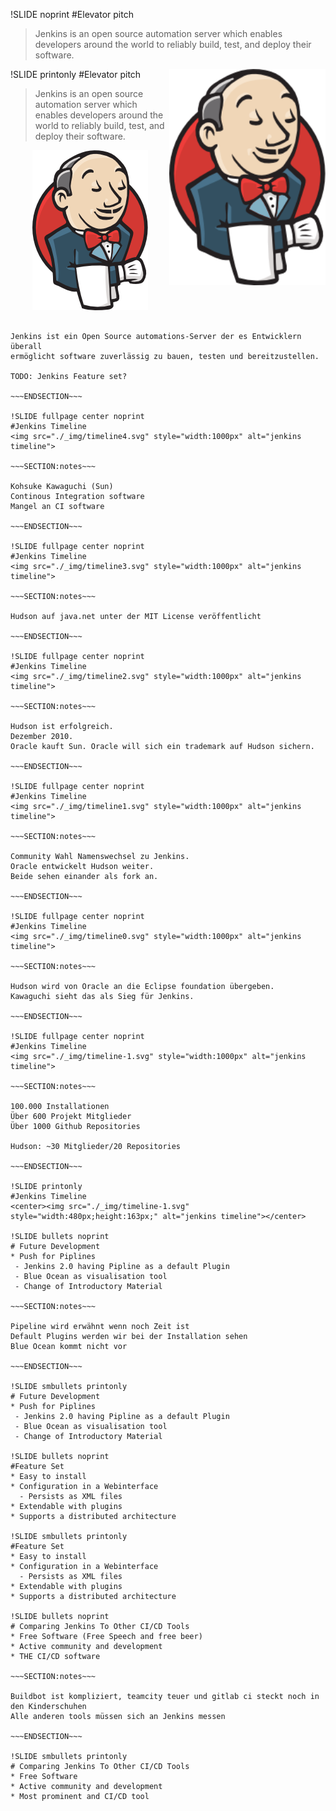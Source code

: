 !SLIDE noprint
#Elevator pitch
> Jenkins is an open source automation server which enables developers around
> the world to reliably build, test, and deploy their software.

<img src="./_img/jenkins.png" style="width:250px" alt="jenkins" align="right"/>

!SLIDE printonly
#Elevator pitch
> Jenkins is an open source automation server which enables developers around
> the world to reliably build, test, and deploy their software.

<center><img src="./_img/jenkins.png" style="width:185px;height:256px" alt="jenkins" /></center>

~~~SECTION:notes~~~

Jenkins ist ein Open Source automations-Server der es Entwicklern überall
ermöglicht software zuverlässig zu bauen, testen und bereitzustellen.

TODO: Jenkins Feature set?

~~~ENDSECTION~~~

!SLIDE fullpage center noprint
#Jenkins Timeline
<img src="./_img/timeline4.svg" style="width:1000px" alt="jenkins timeline">

~~~SECTION:notes~~~

Kohsuke Kawaguchi (Sun)  
Continous Integration software
Mangel an CI software 

~~~ENDSECTION~~~

!SLIDE fullpage center noprint
#Jenkins Timeline
<img src="./_img/timeline3.svg" style="width:1000px" alt="jenkins timeline">

~~~SECTION:notes~~~

Hudson auf java.net unter der MIT License veröffentlicht

~~~ENDSECTION~~~

!SLIDE fullpage center noprint
#Jenkins Timeline
<img src="./_img/timeline2.svg" style="width:1000px" alt="jenkins timeline">

~~~SECTION:notes~~~

Hudson ist erfolgreich.  
Dezember 2010.  
Oracle kauft Sun. Oracle will sich ein trademark auf Hudson sichern.  

~~~ENDSECTION~~~

!SLIDE fullpage center noprint
#Jenkins Timeline
<img src="./_img/timeline1.svg" style="width:1000px" alt="jenkins timeline">

~~~SECTION:notes~~~

Community Wahl Namenswechsel zu Jenkins.  
Oracle entwickelt Hudson weiter.  
Beide sehen einander als fork an.

~~~ENDSECTION~~~

!SLIDE fullpage center noprint
#Jenkins Timeline
<img src="./_img/timeline0.svg" style="width:1000px" alt="jenkins timeline">

~~~SECTION:notes~~~

Hudson wird von Oracle an die Eclipse foundation übergeben.  
Kawaguchi sieht das als Sieg für Jenkins.

~~~ENDSECTION~~~

!SLIDE fullpage center noprint
#Jenkins Timeline
<img src="./_img/timeline-1.svg" style="width:1000px" alt="jenkins timeline">

~~~SECTION:notes~~~

100.000 Installationen  
Über 600 Projekt Mitglieder  
Über 1000 Github Repositories  

Hudson: ~30 Mitglieder/20 Repositories

~~~ENDSECTION~~~

!SLIDE printonly
#Jenkins Timeline
<center><img src="./_img/timeline-1.svg" style="width:480px;height:163px;" alt="jenkins timeline"></center>

!SLIDE bullets noprint
# Future Development
* Push for Piplines
 - Jenkins 2.0 having Pipline as a default Plugin
 - Blue Ocean as visualisation tool
 - Change of Introductory Material

~~~SECTION:notes~~~

Pipeline wird erwähnt wenn noch Zeit ist
Default Plugins werden wir bei der Installation sehen
Blue Ocean kommt nicht vor

~~~ENDSECTION~~~

!SLIDE smbullets printonly
# Future Development
* Push for Piplines
 - Jenkins 2.0 having Pipline as a default Plugin
 - Blue Ocean as visualisation tool
 - Change of Introductory Material

!SLIDE bullets noprint
#Feature Set
* Easy to install
* Configuration in a Webinterface
  - Persists as XML files
* Extendable with plugins
* Supports a distributed architecture

!SLIDE smbullets printonly
#Feature Set
* Easy to install
* Configuration in a Webinterface
  - Persists as XML files
* Extendable with plugins
* Supports a distributed architecture

!SLIDE bullets noprint
# Comparing Jenkins To Other CI/CD Tools
* Free Software (Free Speech and free beer)
* Active community and development
* THE CI/CD software

~~~SECTION:notes~~~

Buildbot ist kompliziert, teamcity teuer und gitlab ci steckt noch in den Kinderschuhen
Alle anderen tools müssen sich an Jenkins messen

~~~ENDSECTION~~~

!SLIDE smbullets printonly
# Comparing Jenkins To Other CI/CD Tools
* Free Software
* Active community and development
* Most prominent and CI/CD tool
